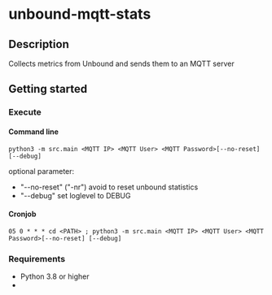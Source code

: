 # unbound-mqtt-stats

## Description

Collects metrics from Unbound and sends them to an MQTT server

## Getting started

### Execute

#### Command line

`python3 -m src.main <MQTT IP> <MQTT User> <MQTT Password>[--no-reset] [--debug]`

optional parameter:

* "--no-reset" ("-nr") avoid to reset unbound statistics
* "--debug" set loglevel to DEBUG

#### Cronjob

`05 0 * * * cd <PATH> ; python3 -m src.main <MQTT IP> <MQTT User> <MQTT Password>[--no-reset] [--debug]`

### Requirements

* Python 3.8 or higher
* 
